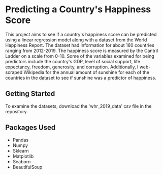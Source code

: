 # Predicting a Country's Happiness Score

This project aims to see if a country's happiness score can be predicted using a linear regression model along with a dataset from the World Happiness Report. The dataset had information for about 160 countries ranging from 2012-2019. The happiness score is measured by the Cantril Ladder on a scale from 0-10. Some of the variables examined for being predictors include the country's GDP, level of social support, life expectancy, freedom, generosity, and corruption. Additionally, I web-scraped Wikipedia for the annual amount of sunshine for each of the countries in the dataset to see if sunshine was a predictor of happiness.


## Getting Started
To examine the datasets, download the 'whr_2019_data' csv file in the repository. 

## Packages Used
* Pandas
* Numpy
* Sklearn
* Matplotlib
* Seaborn
* BeautifulSoup
